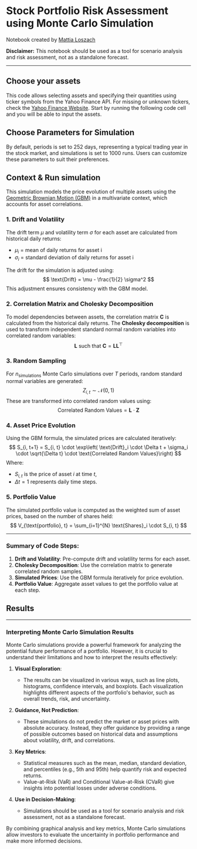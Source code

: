 # Stock Portfolio Risk Assessment using Monte Carlo Simulation

Notebook created by [Mattia Loszach](https://mattia-loszach.com)

**Disclaimer:** This notebook should be used as a tool for scenario analysis and risk assessment, not as a standalone forecast.

---

## Choose your assets
This code allows selecting assets and specifying their quantities using ticker symbols from the Yahoo Finance API. For missing or unknown tickers, check the [Yahoo Finance Website](https://finance.yahoo.com). Start by running the following code cell and you will be able to input the assets.


## Choose Parameters for Simulation
By default, periods is set to 252 days, representing a typical trading year in the stock market, and simulations is set to 1000 runs. Users can customize these parameters to suit their preferences.

## Context & Run simulation


This simulation models the price evolution of multiple assets using the [Geometric Brownian Motion (GBM)](https://en.wikipedia.org/wiki/Geometric_Brownian_motion)  in a multivariate context, which accounts for asset correlations. 
### 1. **Drift and Volatility**
The drift term $\mu$ and volatility term $\sigma$ for each asset are calculated from historical daily returns:

- $\mu_i$ = mean of daily returns for asset i
- $\sigma_i$ = standard deviation of daily returns for asset i

The drift for the simulation is adjusted using:
$$
\text{Drift} = \mu - \frac{1}{2} \sigma^2
$$
This adjustment ensures consistency with the GBM model.

### 2. **Correlation Matrix and Cholesky Decomposition**
To model dependencies between assets, the correlation matrix $\mathbf{C}$ is calculated from the historical daily returns. The **Cholesky decomposition** is used to transform independent standard normal random variables into correlated random variables:
$$
\mathbf{L} \text{ such that } \mathbf{C} = \mathbf{L} \mathbf{L}^\top
$$

### 3. **Random Sampling**
For $n_{\text{simulations}}$ Monte Carlo simulations over $T$ periods, random standard normal variables are generated:
$$
Z_{i,t} \sim \mathcal{N}(0, 1)
$$
These are transformed into correlated random values using:
$$
\text{Correlated Random Values} = \mathbf{L} \cdot \mathbf{Z}
$$

### 4. **Asset Price Evolution**
Using the GBM formula, the simulated prices are calculated iteratively:
$$
S_{i, t+1} = S_{i, t} \cdot \exp\left( \text{Drift}_i \cdot \Delta t + \sigma_i \cdot \sqrt{\Delta t} \cdot \text{Correlated Random Values}\right)
$$
Where:
- $S_{i, t}$ is the price of asset $i$ at time $t$,
- $\Delta t = 1$ represents daily time steps.

### 5. **Portfolio Value**
The simulated portfolio value is computed as the weighted sum of asset prices, based on the number of shares held:
$$
V_{\text{portfolio}, t} = \sum_{i=1}^{N} \text{Shares}_i \cdot S_{i, t}
$$

---

### Summary of Code Steps:
1. **Drift and Volatility**: Pre-compute drift and volatility terms for each asset.
2. **Cholesky Decomposition**: Use the correlation matrix to generate correlated random samples.
3. **Simulated Prices**: Use the GBM formula iteratively for price evolution.
4. **Portfolio Value**: Aggregate asset values to get the portfolio value at each step.


## Results

---

### Interpreting Monte Carlo Simulation Results

Monte Carlo simulations provide a powerful framework for analyzing the potential future performance of a portfolio. However, it is crucial to understand their limitations and how to interpret the results effectively:

1. **Visual Exploration**: 
   - The results can be visualized in various ways, such as line plots, histograms, confidence intervals, and boxplots. Each visualization highlights different aspects of the portfolio's behavior, such as overall trends, risk, and uncertainty.

2. **Guidance, Not Prediction**:
   - These simulations do not predict the market or asset prices with absolute accuracy. Instead, they offer guidance by providing a range of possible outcomes based on historical data and assumptions about volatility, drift, and correlations.

3. **Key Metrics**:
   - Statistical measures such as the mean, median, standard deviation, and percentiles (e.g., 5th and 95th) help quantify risk and expected returns.
   - Value-at-Risk (VaR) and Conditional Value-at-Risk (CVaR) give insights into potential losses under adverse conditions.

4. **Use in Decision-Making**:
   - Simulations should be used as a tool for scenario analysis and risk assessment, not as a standalone forecast.

By combining graphical analysis and key metrics, Monte Carlo simulations allow investors to evaluate the uncertainty in portfolio performance and make more informed decisions.
